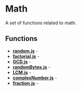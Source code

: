 # Math

A set of functions related to math.

## Functions

* [**random.js**](./random.md) - 
* [**factorial.js**](./factorial.md) - 
* [**GCD.js**](./GCD.md) - 
* [**randomBytes.js**](./randomBytes.md) - 
* [**LCM.js**](./LCM.md) - 
* [**complexNumber.js**](./complexNumber.md) - 
* [**fraction.js**](./fraction.md) - 
